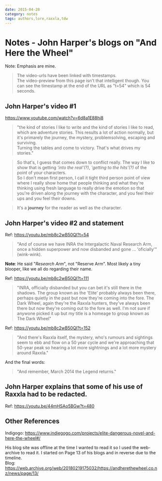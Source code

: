 ```yaml
---
date: 2015-04-28
category: notes
tags: authors,lore,raxxla,tdw
---
```


# Notes - John Harper's blogs on "And Here the Wheel"
Note: Emphasis are mine.

> The video-urls have been linked with timestamps.  
The video-preview from this page isn't that intelligent though. You can see the timestamp at the end of the URL as "t=54" which is 54 seconds.  

## John Harper's video #1
<https://www.youtube.com/watch?v=6d8a1E88hi8>  

> "the kind of stories I like to write and the kind of stories I like to read, which are
adventure stories. This results a lot of action normally, but it's primarely the journey, the mystery, problemsolving, escaping and surviving.  
Turning the tables and come to victory. That's what drives my stories."

> So that's, I guess that comes down to conflict really. The way I like to show that is getting _'into the real'(?)_, _'getting to the hits'(?)_ of the point of your characters.   
So I don't mean first person, I call it tight third person point of view where I really
show home that people thinking and what they're thinking using fresh language to really
drive the emotion so that you're driven along the journey with the character, and you feel
their ups and you feel their downs.  

> It's a **journey** for the reader as well as the character.  



## John Harper's video #2 and statement
Ref: <https://youtu.be/mb8c2wB50QI?t=54>  
> "And of course we have INRA the Intergalactic Naval Research Arm, once a hidden
superpower and now disbanded and gone ... 'oficially'" (wink-wink).  

**Note**: He said "_Research Arm_", not "Reserve Arm". Most likely a tiny blooper, like we all do regarding their name.

Ref: <https://youtu.be/mb8c2wB50QI?t=111>  
> "INRA, officially disbanded but you can bet it's still there in the shadows.
The group known as the 'Elite' probably always been there, perhaps quietly in the past
but now they're coming into the fore.
The Dark Wheel, again they're the Raxxla hunters, they've always been there but now
they're coming out to the fore as well. I'm not sure if anywone picked it up but 
my title is a homeage to group known as The Dark Wheel"

Ref: <https://youtu.be/mb8c2wB50QI?t=152>  

> "And there's Raxxla itself, the mystery, who's rumours and sightings seem to ebb and flow on a 50 year cycle and we're approaching that 50-year peak 
so hearing a lot more sightnings and a lot more mystery around Raxxla."

And the final words:
> "And remember, March 2014 the Legend returns."


## John Harper explains that some of his use of Raxxla had to be redacted.
Ref: <https://youtu.be/44mHSAo5BGw?t=480>  



## Other References
Indigogo: <https://www.indiegogo.com/projects/elite-dangerous-novel-and-here-the-wheel#/>  

His blog site was offline at the time I wanted to read it so I used the web-archive to read it. I started on Page 13 of his blogs and in reverse due to the timeline.  
Blog: <https://web.archive.org/web/20180219175032/https://andherethewheel.co.nz/news/page/13/>  
